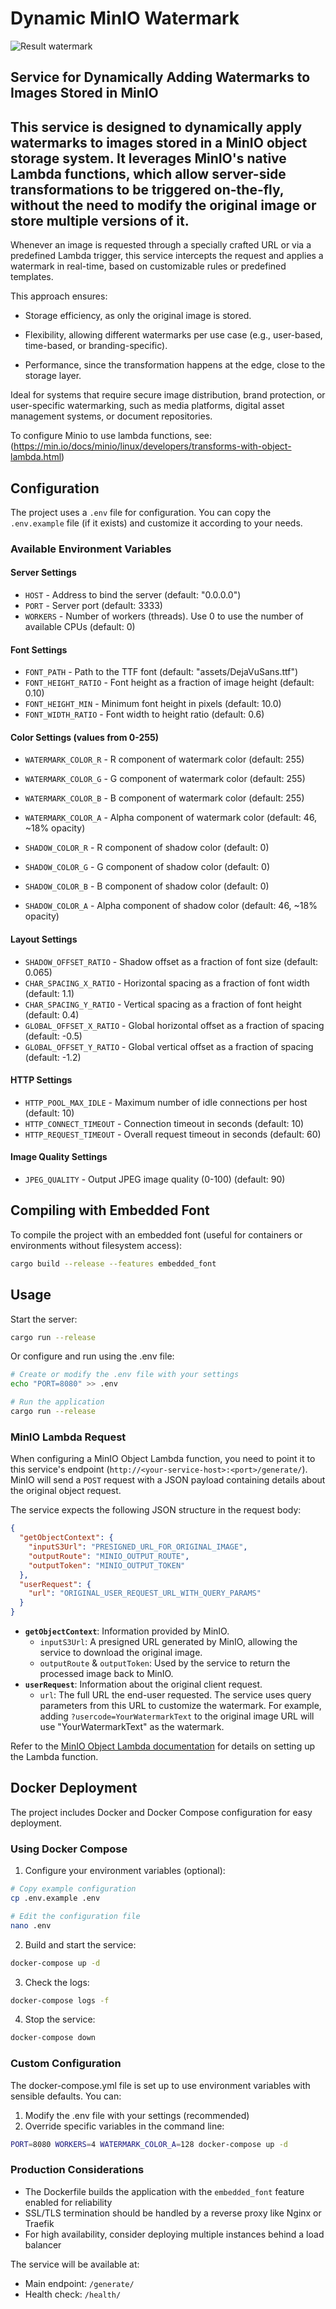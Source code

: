 # Dynamic MinIO Watermark

![Result watermark](assets/example.jpg)

## Service for Dynamically Adding Watermarks to Images Stored in MinIO

## This service is designed to dynamically apply watermarks to images stored in a MinIO object storage system. It leverages MinIO's native Lambda functions, which allow server-side transformations to be triggered on-the-fly, without the need to modify the original image or store multiple versions of it.

Whenever an image is requested through a specially crafted URL or via a predefined Lambda trigger, this service intercepts the request and applies a watermark in real-time, based on customizable rules or predefined templates.

This approach ensures:

- Storage efficiency, as only the original image is stored.

- Flexibility, allowing different watermarks per use case (e.g., user-based, time-based, or branding-specific).

- Performance, since the transformation happens at the edge, close to the storage layer.


Ideal for systems that require secure image distribution, brand protection, or user-specific watermarking, such as media platforms, digital asset management systems, or document repositories.

To configure Minio to use lambda functions, see: (https://min.io/docs/minio/linux/developers/transforms-with-object-lambda.html)

## Configuration

The project uses a `.env` file for configuration. You can copy the `.env.example` file (if it exists) and customize it according to your needs.

### Available Environment Variables

#### Server Settings
- `HOST` - Address to bind the server (default: "0.0.0.0")
- `PORT` - Server port (default: 3333)
- `WORKERS` - Number of workers (threads). Use 0 to use the number of available CPUs (default: 0)

#### Font Settings
- `FONT_PATH` - Path to the TTF font (default: "assets/DejaVuSans.ttf")
- `FONT_HEIGHT_RATIO` - Font height as a fraction of image height (default: 0.10)
- `FONT_HEIGHT_MIN` - Minimum font height in pixels (default: 10.0)
- `FONT_WIDTH_RATIO` - Font width to height ratio (default: 0.6)

#### Color Settings (values from 0-255)
- `WATERMARK_COLOR_R` - R component of watermark color (default: 255)
- `WATERMARK_COLOR_G` - G component of watermark color (default: 255)
- `WATERMARK_COLOR_B` - B component of watermark color (default: 255)
- `WATERMARK_COLOR_A` - Alpha component of watermark color (default: 46, ~18% opacity)

- `SHADOW_COLOR_R` - R component of shadow color (default: 0)
- `SHADOW_COLOR_G` - G component of shadow color (default: 0)
- `SHADOW_COLOR_B` - B component of shadow color (default: 0)
- `SHADOW_COLOR_A` - Alpha component of shadow color (default: 46, ~18% opacity)

#### Layout Settings
- `SHADOW_OFFSET_RATIO` - Shadow offset as a fraction of font size (default: 0.065)
- `CHAR_SPACING_X_RATIO` - Horizontal spacing as a fraction of font width (default: 1.1)
- `CHAR_SPACING_Y_RATIO` - Vertical spacing as a fraction of font height (default: 0.4)
- `GLOBAL_OFFSET_X_RATIO` - Global horizontal offset as a fraction of spacing (default: -0.5)
- `GLOBAL_OFFSET_Y_RATIO` - Global vertical offset as a fraction of spacing (default: -1.2)

#### HTTP Settings
- `HTTP_POOL_MAX_IDLE` - Maximum number of idle connections per host (default: 10)
- `HTTP_CONNECT_TIMEOUT` - Connection timeout in seconds (default: 10)
- `HTTP_REQUEST_TIMEOUT` - Overall request timeout in seconds (default: 60)

#### Image Quality Settings
- `JPEG_QUALITY` - Output JPEG image quality (0-100) (default: 90)

## Compiling with Embedded Font

To compile the project with an embedded font (useful for containers or environments without filesystem access):

```bash
cargo build --release --features embedded_font
```

## Usage

Start the server:

```bash
cargo run --release
```

Or configure and run using the .env file:

```bash
# Create or modify the .env file with your settings
echo "PORT=8080" >> .env

# Run the application
cargo run --release
```

### MinIO Lambda Request

When configuring a MinIO Object Lambda function, you need to point it to this service's endpoint (`http://<your-service-host>:<port>/generate/`). MinIO will send a `POST` request with a JSON payload containing details about the original object request.

The service expects the following JSON structure in the request body:

```json
{
  "getObjectContext": {
    "inputS3Url": "PRESIGNED_URL_FOR_ORIGINAL_IMAGE",
    "outputRoute": "MINIO_OUTPUT_ROUTE",
    "outputToken": "MINIO_OUTPUT_TOKEN"
  },
  "userRequest": {
    "url": "ORIGINAL_USER_REQUEST_URL_WITH_QUERY_PARAMS"
  }
}
```

- **`getObjectContext`**: Information provided by MinIO.
  - `inputS3Url`: A presigned URL generated by MinIO, allowing the service to download the original image.
  - `outputRoute` & `outputToken`: Used by the service to return the processed image back to MinIO.
- **`userRequest`**: Information about the original client request.
  - `url`: The full URL the end-user requested. The service uses query parameters from this URL to customize the watermark. For example, adding `?usercode=YourWatermarkText` to the original image URL will use "YourWatermarkText" as the watermark.

Refer to the [MinIO Object Lambda documentation](https://min.io/docs/minio/linux/developers/transforms-with-object-lambda.html) for details on setting up the Lambda function.

## Docker Deployment

The project includes Docker and Docker Compose configuration for easy deployment.

### Using Docker Compose

1. Configure your environment variables (optional):

```bash
# Copy example configuration
cp .env.example .env

# Edit the configuration file
nano .env
```

2. Build and start the service:

```bash
docker-compose up -d
```

3. Check the logs:

```bash
docker-compose logs -f
```

4. Stop the service:

```bash
docker-compose down
```

### Custom Configuration

The docker-compose.yml file is set up to use environment variables with sensible defaults. You can:

1. Modify the .env file with your settings (recommended)
2. Override specific variables in the command line:

```bash
PORT=8080 WORKERS=4 WATERMARK_COLOR_A=128 docker-compose up -d
```

### Production Considerations

- The Dockerfile builds the application with the `embedded_font` feature enabled for reliability
- SSL/TLS termination should be handled by a reverse proxy like Nginx or Traefik
- For high availability, consider deploying multiple instances behind a load balancer

The service will be available at:
- Main endpoint: `/generate/`
- Health check: `/health/` 